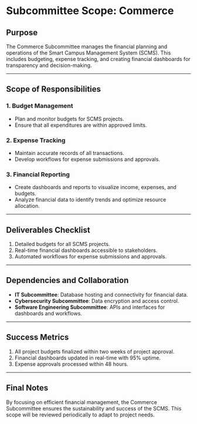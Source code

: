 # Subcommittee Scope: Commerce

## Purpose
The Commerce Subcommittee manages the financial planning and operations of the Smart Campus Management System (SCMS). This includes budgeting, expense tracking, and creating financial dashboards for transparency and decision-making.

---

## Scope of Responsibilities

### **1. Budget Management**
- Plan and monitor budgets for SCMS projects.
- Ensure that all expenditures are within approved limits.

### **2. Expense Tracking**
- Maintain accurate records of all transactions.
- Develop workflows for expense submissions and approvals.

### **3. Financial Reporting**
- Create dashboards and reports to visualize income, expenses, and budgets.
- Analyze financial data to identify trends and optimize resource allocation.

---

## Deliverables Checklist
1. Detailed budgets for all SCMS projects.
2. Real-time financial dashboards accessible to stakeholders.
3. Automated workflows for expense submissions and approvals.

---

## Dependencies and Collaboration
- **IT Subcommittee**: Database hosting and connectivity for financial data.
- **Cybersecurity Subcommittee**: Data encryption and access control.
- **Software Engineering Subcommittee**: APIs and interfaces for dashboards and workflows.

---

## Success Metrics
1. All project budgets finalized within two weeks of project approval.
2. Financial dashboards updated in real-time with 95% uptime.
3. Expense approvals processed within 48 hours.

---

## Final Notes
By focusing on efficient financial management, the Commerce Subcommittee ensures the sustainability and success of the SCMS. This scope will be reviewed periodically to adapt to project needs.

